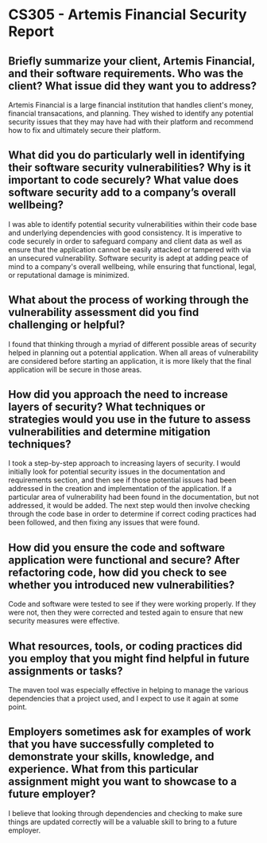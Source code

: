 # CS305 - Artemis Financial Security Report
## Briefly summarize your client, Artemis Financial, and their software requirements. Who was the client? What issue did they want you to address?
Artemis Financial is a large financial institution that handles client's money, financial transacations, and planning.  They wished to identify any potential security issues that they may have had with their platform and recommend how to fix and ultimately secure their platform.
## What did you do particularly well in identifying their software security vulnerabilities? Why is it important to code securely? What value does software security add to a company’s overall wellbeing?
I was able to identify potential security vulnerabilities within their code base and underlying dependencies with good consistency.  It is imperative to code securely in order to safeguard company and client data as well as ensure that the application cannot be easily attacked or tampered with via an unsecured vulnerability.  Software security is adept at adding peace of mind to a company's overall wellbeing, while ensuring that functional, legal, or reputational damage is minimized.
## What about the process of working through the vulnerability assessment did you find challenging or helpful?
I found that thinking through a myriad of different possible areas of security helped in planning out a potential application.  When all areas of vulnerability are considered before starting an application, it is more likely that the final application will be secure in those areas.
## How did you approach the need to increase layers of security? What techniques or strategies would you use in the future to assess vulnerabilities and determine mitigation techniques?
I took a step-by-step approach to increasing layers of security.  I would initially look for potential security issues in the documentation and requirements section, and then see if those potential issues had been addressed in the creation and implementation of the application.  If a particular area of vulnerability had been found in the documentation, but not addressed, it would be added.  The next step would then involve checking through the code base in order to determine if correct coding practices had been followed, and then fixing any issues that were found.
## How did you ensure the code and software application were functional and secure? After refactoring code, how did you check to see whether you introduced new vulnerabilities?
Code and software were tested to see if they were working properly.  If they were not, then they were corrected and tested again to ensure that new security measures were effective.
## What resources, tools, or coding practices did you employ that you might find helpful in future assignments or tasks?
The maven tool was especially effective in helping to manage the various dependencies that a project used, and I expect to use it again at some point.
## Employers sometimes ask for examples of work that you have successfully completed to demonstrate your skills, knowledge, and experience. What from this particular assignment might you want to showcase to a future employer?
I believe that looking through dependencies and checking to make sure things are updated correctly will be a valuable skill to bring to a future employer. 
